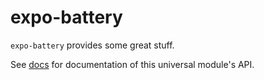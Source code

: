 # expo-battery

`expo-battery` provides some great stuff.

See [<ModuleName> docs](https://docs.expo.io/versions/latest/sdk/<module-docs-name>) for documentation of this universal module's API.
